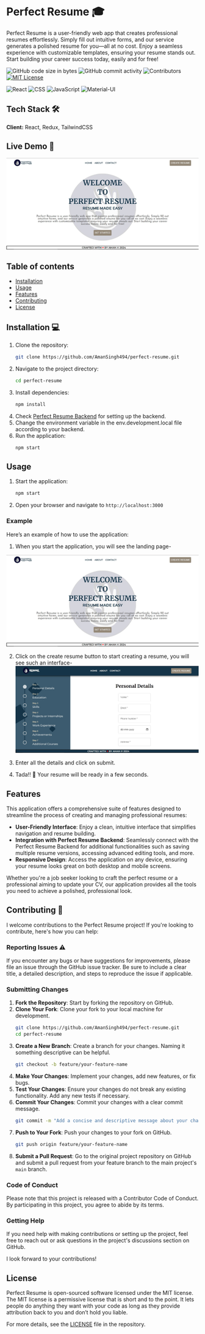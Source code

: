 
# Perfect Resume :mortar_board:

 Perfect Resume is a user-friendly web app that creates professional
          resumes effortlessly. Simply fill out intuitive forms, and our service
          generates a polished resume for you—all at no cost. Enjoy a seamless
          experience with customizable templates, ensuring your resume stands
          out. Start building your career success today, easily and for free!


![GitHub code size in bytes](https://img.shields.io/github/languages/code-size/AmanSingh494/perfect-resume?logoColor=%234a1ec1)  ![GitHub commit activity](https://img.shields.io/github/commit-activity/t/AmanSingh494/perfect-resume) ![Contributors](https://img.shields.io/github/contributors/AmanSingh494/perfect-resume) [![MIT License](https://img.shields.io/badge/License-MIT-green.svg)](https://choosealicense.com/licenses/mit/)

![React](https://img.shields.io/badge/React-20232A?style=for-the-badge&logo=react&logoColor=61DAFB) ![CSS](https://img.shields.io/badge/CSS-1572B6?style=for-the-badge&logo=css3&logoColor=white) ![JavaScript](https://img.shields.io/badge/JavaScript-F7DF1E?style=for-the-badge&logo=javascript&logoColor=black) ![Material-UI](https://img.shields.io/badge/Material--UI-0081CB?style=for-the-badge&logo=material-ui&logoColor=white)




## Tech Stack :hammer_and_wrench:

**Client:** React, Redux, TailwindCSS


## Live Demo 🚀

[![landing-page-screenshot](./src/assets/img/landing-page-screenshot.jpg)](https://perfect-resume.crafted-concepts.tech)

## Table of contents
- [Installation](#installation)
- [Usage](#usage)
- [Features](#features)
- [Contributing](#contributing)
- [License](#license)
## Installation 💻

1. Clone the repository:
    ```sh
    git clone https://github.com/AmanSingh494/perfect-resume.git
    ```
2. Navigate to the project directory:
    ```sh
    cd perfect-resume
    ```
3. Install dependencies:
    ```sh
    npm install
    ```
4.  Check [Perfect Resume Backend](https://github.com/Amansingh494/perfect-resume-backend) for setting up the backend.
5. Change the environment variable in the env.development.local file according to your backend.
6. Run the application:
    ```sh
    npm start
    ```
    
## Usage
1. Start the application:
    ```sh
    npm start
    ```
2. Open your browser and navigate to `http://localhost:3000`

### Example
Here’s an example of how to use the application:
1. When you start the application, you will see the landing page-

![landing-page-screenshot](./src/assets/img/landing-page-screenshot.jpg)

2. Click on the create resume button to start creating a resume, you will see such an interface-
![form-screenshot](./src/assets/img/form-screenshot.jpg)

3. Enter all the details and click on submit.

4. Tada!! 🎉 Your resume will be ready in a few seconds.

## Features

This application offers a comprehensive suite of features designed to streamline the process of creating and managing professional resumes:

- **User-Friendly Interface**: Enjoy a clean, intuitive interface that simplifies navigation and resume building.
- **Integration with Perfect Resume Backend**: Seamlessly connect with the Perfect Resume Backend for additional functionalities such as saving multiple resume versions, accessing advanced editing tools, and more.
- **Responsive Design**: Access the application on any device, ensuring your resume looks great on both desktop and mobile screens.

Whether you're a job seeker looking to craft the perfect resume or a professional aiming to update your CV, our application provides all the tools you need to achieve a polished, professional look.

## Contributing :handshake:

I welcome contributions to the Perfect Resume project! If you're looking to contribute, here's how you can help:

### Reporting Issues :warning:

If you encounter any bugs or have suggestions for improvements, please file an issue through the GitHub issue tracker. Be sure to include a clear title, a detailed description, and steps to reproduce the issue if applicable.

### Submitting Changes

1. **Fork the Repository**: Start by forking the repository on GitHub.
2. **Clone Your Fork**: Clone your fork to your local machine for development.
    ```sh
    git clone https://github.com/AmanSingh494/perfect-resume.git
    cd perfect-resume
    ```
3. **Create a New Branch**: Create a branch for your changes. Naming it something descriptive can be helpful.
    ```sh
    git checkout -b feature/your-feature-name
    ```
4. **Make Your Changes**: Implement your changes, add new features, or fix bugs.
5. **Test Your Changes**: Ensure your changes do not break any existing functionality. Add any new tests if necessary.
6. **Commit Your Changes**: Commit your changes with a clear commit message.
    ```sh
    git commit -m "Add a concise and descriptive message about your change"
    ```
7. **Push to Your Fork**: Push your changes to your fork on GitHub.
    ```sh
    git push origin feature/your-feature-name
    ```
8. **Submit a Pull Request**: Go to the original project repository on GitHub and submit a pull request from your feature branch to the main project's `main` branch.

### Code of Conduct

Please note that this project is released with a Contributor Code of Conduct. By participating in this project, you agree to abide by its terms.

### Getting Help

If you need help with making contributions or setting up the project, feel free to reach out or ask questions in the project's discussions section on GitHub.

I look forward to your contributions!

## License

Perfect Resume is open-sourced software licensed under the MIT license. The MIT license is a permissive license that is short and to the point. It lets people do anything they want with your code as long as they provide attribution back to you and don’t hold you liable.

For more details, see the [LICENSE](./LICENSE) file in the repository.
